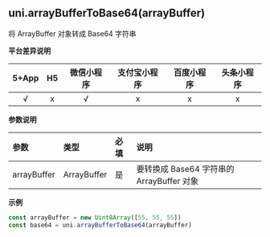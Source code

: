 ## uni.arrayBufferToBase64(arrayBuffer)

将 ArrayBuffer 对象转成 Base64 字符串

**平台差异说明**

|5+App|H5|微信小程序|支付宝小程序|百度小程序|头条小程序|
|:-:|:-:|:-:|:-:|:-:|:-:|
|√|x|√|x|x|x|

**参数说明**

|参数|类型|必填|说明|
|:-|:-|:-|:-|
|arrayBuffer|ArrayBuffer|是|要转换成 Base64 字符串的 ArrayBuffer 对象|

**示例**

```javascript
const arrayBuffer = new Uint8Array([55, 55, 55])
const base64 = uni.arrayBufferToBase64(arrayBuffer)
```